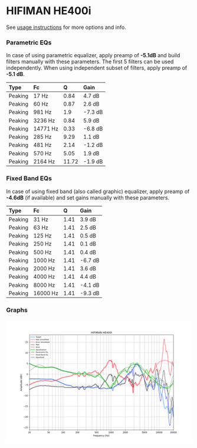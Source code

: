 # HIFIMAN HE400i
See [usage instructions](https://github.com/jaakkopasanen/AutoEq#usage) for more options and info.

### Parametric EQs
In case of using parametric equalizer, apply preamp of **-5.1dB** and build filters manually
with these parameters. The first 5 filters can be used independently.
When using independent subset of filters, apply preamp of **-5.1 dB**.

| Type    | Fc       |     Q | Gain    |
|:--------|:---------|:------|:--------|
| Peaking | 17 Hz    |  0.84 | 4.7 dB  |
| Peaking | 60 Hz    |  0.87 | 2.6 dB  |
| Peaking | 981 Hz   |  1.9  | -7.3 dB |
| Peaking | 3236 Hz  |  0.84 | 5.9 dB  |
| Peaking | 14771 Hz |  0.33 | -6.8 dB |
| Peaking | 285 Hz   |  9.29 | 1.1 dB  |
| Peaking | 481 Hz   |  2.14 | -1.2 dB |
| Peaking | 570 Hz   |  5.05 | 1.9 dB  |
| Peaking | 2164 Hz  | 11.72 | -1.9 dB |

### Fixed Band EQs
In case of using fixed band (also called graphic) equalizer, apply preamp of **-4.6dB**
(if available) and set gains manually with these parameters.

| Type    | Fc       |    Q | Gain    |
|:--------|:---------|:-----|:--------|
| Peaking | 31 Hz    | 1.41 | 3.9 dB  |
| Peaking | 63 Hz    | 1.41 | 2.5 dB  |
| Peaking | 125 Hz   | 1.41 | 0.5 dB  |
| Peaking | 250 Hz   | 1.41 | 0.1 dB  |
| Peaking | 500 Hz   | 1.41 | 0.4 dB  |
| Peaking | 1000 Hz  | 1.41 | -6.7 dB |
| Peaking | 2000 Hz  | 1.41 | 3.6 dB  |
| Peaking | 4000 Hz  | 1.41 | 4.4 dB  |
| Peaking | 8000 Hz  | 1.41 | -4.1 dB |
| Peaking | 16000 Hz | 1.41 | -9.3 dB |

### Graphs
![](./HIFIMAN%20HE400i.png)